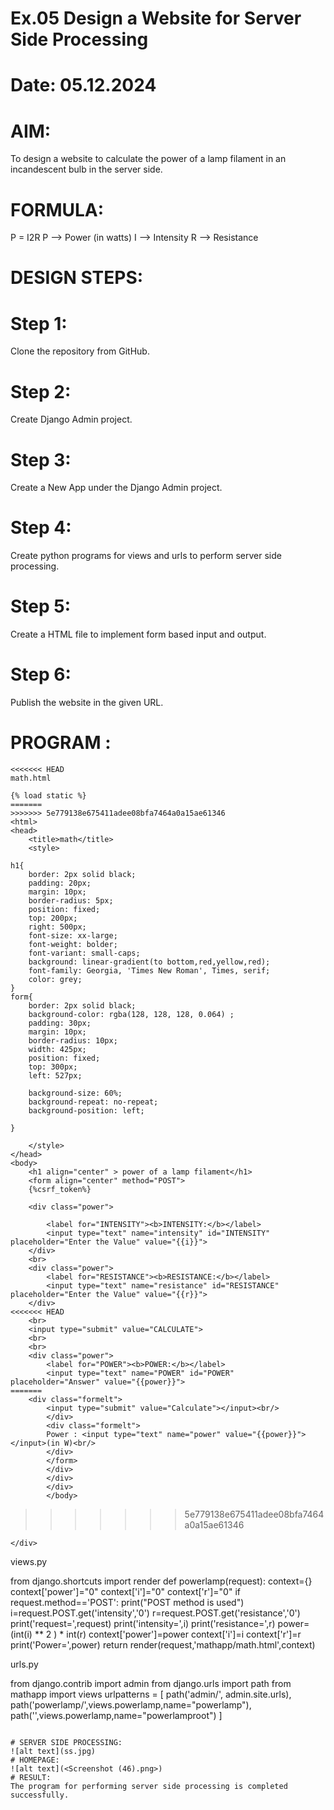 # Ex.05 Design a Website for Server Side Processing
# Date: 05.12.2024
# AIM:
To design a website to calculate the power of a lamp filament in an incandescent bulb in the server side.

# FORMULA:
 P = I2R
 P --> Power (in watts)
 I --> Intensity
 R --> Resistance

# DESIGN STEPS:
# Step 1:
Clone the repository from GitHub.

# Step 2:
Create Django Admin project.

# Step 3:
Create a New App under the Django Admin project.

# Step 4:
Create python programs for views and urls to perform server side processing.

# Step 5:
Create a HTML file to implement form based input and output.

# Step 6:
Publish the website in the given URL.

# PROGRAM :
```
<<<<<<< HEAD
math.html

{% load static %}
=======
>>>>>>> 5e779138e675411adee08bfa7464a0a15ae61346
<html>
<head>
    <title>math</title>
    <style>
        
h1{
    border: 2px solid black;
    padding: 20px;
    margin: 10px;
    border-radius: 5px;
    position: fixed;
    top: 200px;
    right: 500px;
    font-size: xx-large;
    font-weight: bolder;
    font-variant: small-caps;
    background: linear-gradient(to bottom,red,yellow,red);
    font-family: Georgia, 'Times New Roman', Times, serif;
    color: grey;
}
form{
    border: 2px solid black;
    background-color: rgba(128, 128, 128, 0.064) ;
    padding: 30px;
    margin: 10px;
    border-radius: 10px;
    width: 425px;
    position: fixed;
    top: 300px;
    left: 527px;
    
    background-size: 60%;
    background-repeat: no-repeat;
    background-position: left;
    
}

    </style>
</head>
<body>
    <h1 align="center" > power of a lamp filament</h1>
    <form align="center" method="POST">
    {%csrf_token%}
     
    <div class="power">

        <label for="INTENSITY"><b>INTENSITY:</b></label>
        <input type="text" name="intensity" id="INTENSITY" placeholder="Enter the Value" value="{{i}}">
    </div>
    <br>
    <div class="power">
        <label for="RESISTANCE"><b>RESISTANCE:</b></label>
        <input type="text" name="resistance" id="RESISTANCE" placeholder="Enter the Value" value="{{r}}">
    </div>
<<<<<<< HEAD
    <br>
    <input type="submit" value="CALCULATE">
    <br>
    <br>
    <div class="power">
        <label for="POWER"><b>POWER:</b></label>
        <input type="text" name="POWER" id="POWER" placeholder="Answer" value="{{power}}">
=======
    <div class="formelt">
        <input type="submit" value="Calculate"></input><br/>
        </div>
        <div class="formelt">
        Power : <input type="text" name="power" value="{{power}}"></input>(in W)<br/>
        </div>
        </form>
        </div>
        </div>
        </div>
        </body>
```
>>>>>>> 5e779138e675411adee08bfa7464a0a15ae61346
        
    </div>
</form>
</body>
</html>

views.py

from django.shortcuts import render
def powerlamp(request): 
    context={} 
    context['power']="0" 
    context['i']="0" 
    context['r']="0" 
    if request.method=='POST': 
        print("POST method is used")
        i=request.POST.get('intensity','0')
        r=request.POST.get('resistance','0')
        print('request=',request) 
        print('intensity=',i) 
        print('resistance=',r) 
        power=(int(i) ** 2 ) * int(r) 
        context['power']=power
        context['i']=i
        context['r']=r 
        print('Power=',power) 
    return render(request,'mathapp/math.html',context)

urls.py

from django.contrib import admin 
from django.urls import path 
from mathapp import views 
urlpatterns = [ 
    path('admin/', admin.site.urls), 
    path('powerlamp/',views.powerlamp,name="powerlamp"),
    path('',views.powerlamp,name="powerlamproot")
]


```

# SERVER SIDE PROCESSING:
![alt text](ss.jpg)
# HOMEPAGE:
![alt text](<Screenshot (46).png>)
# RESULT:
The program for performing server side processing is completed successfully.
